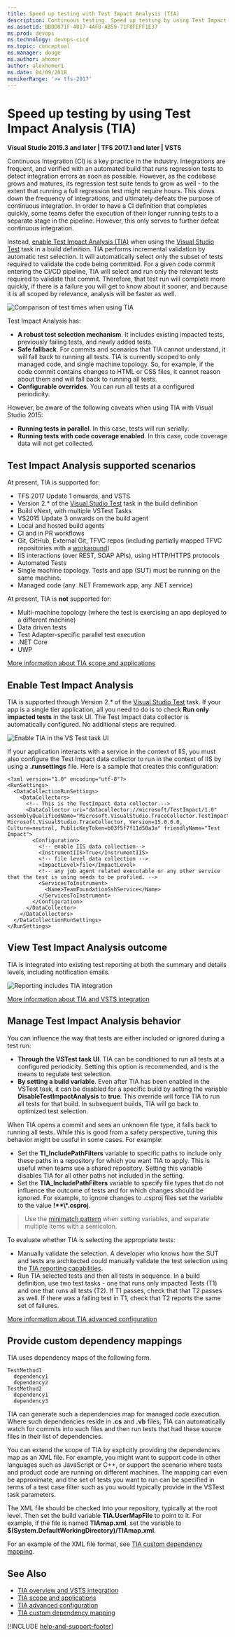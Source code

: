 ```yaml
---
title: Speed up testing with Test Impact Analysis (TIA)
description: Continuous testing. Speed up testing by using Test Impact Analysis (TIA) in VSTS or TFS with a build or release definition
ms.assetid: BBDD071F-4017-4AF0-AB59-71F8FEFF1E37
ms.prod: devops
ms.technology: devops-cicd
ms.topic: conceptual 
ms.manager: douge
ms.author: ahomer
author: alexhomer1
ms.date: 04/09/2018
monikerRange: '>= tfs-2017'
---
```


# Speed up testing by using Test Impact Analysis (TIA)

**Visual Studio 2015.3 and later | TFS 2017.1 and later | VSTS**

Continuous Integration (CI) is a key practice in the industry.
Integrations are frequent, and verified with an automated build that runs regression tests to detect integration errors as soon as possible.
However, as the codebase grows and matures, its regression test suite tends to grow as well - to the extent that running a full regression test might require hours.
This slows down the frequency of integrations, and ultimately defeats the purpose of continuous integration. 
In order to have a CI definition that completes quickly, some teams defer the execution of their longer running tests to a separate stage in the pipeline.
However, this only serves to further defeat continuous integration.

Instead, [enable Test Impact Analysis (TIA)](#enabletia) when using the [Visual Studio Test](https://github.com/Microsoft/vsts-tasks/blob/master/Tasks/VsTestV2/README.md)
task in a build definition. TIA performs incremental validation by automatic test selection.
It will automatically select only the subset of tests required to validate the code being committed.
For a given code commit entering the CI/CD pipeline, TIA will select and run only the relevant tests required to validate that commit.
Therefore, that test run will complete more quickly, if there is a failure you will get to know about it sooner, and because it is all scoped by relevance, analysis will be faster as well.

![Comparison of test times when using TIA](_img/test-impact-analysis/tia-chart.png)

Test Impact Analysis has:

* **A robust test selection mechanism**. It includes existing impacted tests, previously failing tests, and newly added tests.
* **Safe fallback**. For commits and scenarios that TIA cannot understand, it will fall back to running all tests. TIA is currently scoped to only managed code, and single machine topology. So, for example, if the code commit contains changes to HTML or CSS files, it cannot reason about them and will fall back to running all tests.
* **Configurable overrides**. You can run all tests at a configured periodicity.

However, be aware of the following caveats when using TIA with Visual Studio 2015:

* **Running tests in parallel**. In this case, tests will run serially.
* **Running tests with code coverage enabled**. In this case, code coverage data will not get collected.

## Test Impact Analysis supported scenarios

At present, TIA is supported for:

* TFS 2017 Update 1 onwards, and VSTS
* Version 2.* of the [Visual Studio Test](https://github.com/Microsoft/vsts-tasks/blob/master/Tasks/VsTestV2/README.md) task in the build definition
* Build vNext, with multiple VSTest Tasks
* VS2015 Update 3 onwards on the build agent
* Local and hosted build agents
* CI and in PR workflows
* Git, GitHub, External Git, TFVC repos (including partially mapped TFVC repositories with a [workaround](../../articles/test-impact-for-partially-mapped-tfvc-repositories.md))
* IIS interactions (over REST, SOAP APIs), using HTTP/HTTPS protocols
* Automated Tests
* Single machine topology. Tests and app (SUT) must be running on the same machine.
* Managed code (any .NET Framework app, any .NET service)

At present, TIA is **not** supported for:

* Multi-machine topology (where the test is exercising an app deployed to a different machine)
* Data driven tests
* Test Adapter-specific parallel test execution
* .NET Core
* UWP

[More information about TIA scope and applications](https://blogs.msdn.microsoft.com/devops/2017/05/16/accelerated-continuous-testing-with-test-impact-analysis-part-2/)

<a name="enabletia"></a>

## Enable Test Impact Analysis

TIA is supported through Version 2.* of the [Visual Studio Test](https://github.com/Microsoft/vsts-tasks/blob/master/Tasks/VsTestV2/README.md) task.
If your app is a single tier application, all you need to do is to check **Run only impacted tests** in the task UI.
The Test Impact data collector is automatically configured. No additional steps are required.

![Enable TIA in the VS Test task UI](_img/test-impact-analysis/task-params.png)

If your application interacts with a service in the context of IIS, you must also configure the Test Impact data collector to run in the context of IIS by using a **.runsettings** file.
Here is a sample that creates this configuration:

``` sample.runsettings
<?xml version="1.0" encoding="utf-8"?>
<RunSettings>
  <DataCollectionRunSettings>
    <DataCollectors>
      <!-- This is the TestImpact data collector.-->
      <DataCollector uri="datacollector://microsoft/TestImpact/1.0" assemblyQualifiedName="Microsoft.VisualStudio.TraceCollector.TestImpactDataCollector, Microsoft.VisualStudio.TraceCollector, Version=15.0.0.0, Culture=neutral, PublicKeyToken=b03f5f7f11d50a3a" friendlyName="Test Impact">
        <Configuration>
          <!-- enable IIS data collection-->
          <InstrumentIIS>True</InstrumentIIS>
          <!-- file level data collection -->
          <ImpactLevel>file</ImpactLevel>
          <!-- any job agent related executable or any other service that the test is using needs to be profiled. -->
          <ServicesToInstrument>
            <Name>TeamFoundationSshService</Name>
          </ServicesToInstrument>
        </Configuration>
      </DataCollector>
    </DataCollectors>
  </DataCollectionRunSettings>
</RunSettings>
```

<a name="tiareports"></a>

## View Test Impact Analysis outcome

TIA is integrated into existing test reporting at both the summary and details levels, including notification emails.

![Reporting includes TIA integration](_img/test-impact-analysis/tia-reports.png)

[More information about TIA and VSTS integration](https://blogs.msdn.microsoft.com/devops/2017/03/02/accelerated-continuous-testing-with-test-impact-analysis-part-1/)

## Manage Test Impact Analysis behavior

You can influence the way that tests are either included or ignored during a test run:

* **Through the VSTest task UI**. TIA can be conditioned to run all tests at a configured periodicity. Setting this option is recommended, and is the means to regulate test selection.
* **By setting a build variable**. Even after TIA has been enabled in the VSTest task, it can be disabled for a specific build by setting the variable **DisableTestImpactAnalysis** to **true**. This override will force TIA to run all tests for that build. In subsequent builds, TIA will go back to optimized test selection.

When TIA opens a commit and sees an unknown file type, it falls back to running all tests. While this is good from a safety perspective, tuning this behavior might be useful in some cases. For example:

* Set the **TI\_IncludePathFilters** variable to specific paths to include only these paths in a repository for which you want TIA to apply. This is useful when teams use a shared repository. Setting this variable disables TIA for all other paths not included in the setting.
* Set the **TIA\_IncludePathFilters** variable to specify file types that do not influence the outcome of tests and for which changes should be ignored. For example, to ignore changes to .csproj files set the variable to the value **!\*\*\\\*.csproj**.

> Use the [minimatch pattern](../tasks/file-matching-patterns.md) when setting variables, and separate multiple items with a semicolon.

To evaluate whether TIA is selecting the appropriate tests:

* Manually validate the selection. A developer who knows how the SUT and tests are architected could manually validate the test selection using the [TIA reporting capabilities](#tiareports).
* Run TIA selected tests and then all tests in sequence. In a build definition, use two test tasks - one that runs only impacted Tests (T1) and one that runs all tests (T2). If T1 passes, check that that T2 passes as well. If there was a failing test in T1, check that T2 reports the same set of failures.

[More information about TIA advanced configuration](https://blogs.msdn.microsoft.com/devops/2017/06/13/accelerated-continuous-testing-with-test-impact-analysis-part-3/)

## Provide custom dependency mappings

TIA uses dependency maps of the following form.

``` map
TestMethod1
  dependency1
  dependency2
TestMethod2
  dependency1
  dependency3
```

TIA can generate such a dependencies map for managed code execution.
Where such dependencies reside in **.cs** and **.vb** files, TIA can automatically watch for commits into such files and then run tests that had these source files in their list of dependencies.

You can extend the scope of TIA by explicitly providing the dependencies map as an XML file.
For example, you might want to support code in other languages such as JavaScript or C++,
or support the scenario where tests and product code are running on different machines.
The mapping can even be approximate, and the set of tests you want to run can be specified in terms of a test case filter such as you would typically provide in the VSTest task parameters.

The XML file should be checked into your repository, typically at the root level. Then set the build variable **TIA.UserMapFile** to point to it.
For example, if the file is named **TIAmap.xml**,
set the variable to **$(System.DefaultWorkingDirectory)/TIAmap.xml**.

For an example of the XML file format, see [TIA custom dependency mapping](https://blogs.msdn.microsoft.com/devops/2017/08/04/accelerated-continuous-testing-with-test-impact-analysis-part-4/).

## See Also

* [TIA overview and VSTS integration](https://blogs.msdn.microsoft.com/devops/2017/03/02/accelerated-continuous-testing-with-test-impact-analysis-part-1/)
* [TIA scope and applications](https://blogs.msdn.microsoft.com/devops/2017/05/16/accelerated-continuous-testing-with-test-impact-analysis-part-2/)
* [TIA advanced configuration](https://blogs.msdn.microsoft.com/devops/2017/06/13/accelerated-continuous-testing-with-test-impact-analysis-part-3/)
* [TIA custom dependency mapping](https://blogs.msdn.microsoft.com/devops/2017/08/04/accelerated-continuous-testing-with-test-impact-analysis-part-4/)

[!INCLUDE [help-and-support-footer](_shared/help-and-support-footer.md)] 
